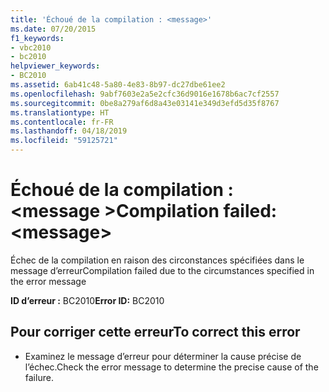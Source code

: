 ```yaml
---
title: 'Échoué de la compilation : <message>'
ms.date: 07/20/2015
f1_keywords:
- vbc2010
- bc2010
helpviewer_keywords:
- BC2010
ms.assetid: 6ab41c48-5a80-4e83-8b97-dc27dbe61ee2
ms.openlocfilehash: 9abf7603e2a5e2cfc36d9016e1678b6ac7cf2557
ms.sourcegitcommit: 0be8a279af6d8a43e03141e349d3efd5d35f8767
ms.translationtype: HT
ms.contentlocale: fr-FR
ms.lasthandoff: 04/18/2019
ms.locfileid: "59125721"
---
```

# <a name="compilation-failed-message"></a><span data-ttu-id="d27bf-102">Échoué de la compilation : \<message ></span><span class="sxs-lookup"><span data-stu-id="d27bf-102">Compilation failed: \<message></span></span>
<span data-ttu-id="d27bf-103">Échec de la compilation en raison des circonstances spécifiées dans le message d’erreur</span><span class="sxs-lookup"><span data-stu-id="d27bf-103">Compilation failed due to the circumstances specified in the error message</span></span>  
  
 <span data-ttu-id="d27bf-104">**ID d’erreur :** BC2010</span><span class="sxs-lookup"><span data-stu-id="d27bf-104">**Error ID:** BC2010</span></span>  
  
## <a name="to-correct-this-error"></a><span data-ttu-id="d27bf-105">Pour corriger cette erreur</span><span class="sxs-lookup"><span data-stu-id="d27bf-105">To correct this error</span></span>  
  
-   <span data-ttu-id="d27bf-106">Examinez le message d’erreur pour déterminer la cause précise de l’échec.</span><span class="sxs-lookup"><span data-stu-id="d27bf-106">Check the error message to determine the precise cause of the failure.</span></span>  
